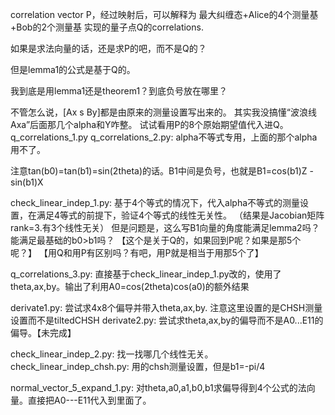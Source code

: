 correlation vector P，经过映射后，可以解释为 最大纠缠态+Alice的4个测量基+Bob的2个测量基 实现的量子点Q的correlations.

如果是求法向量的话，还是求P的吧，而不是Q的？

但是lemma1的公式是基于Q的。

我到底是用lemma1还是theorem1？到底负号放在哪里？


不管怎么说，[Ax s By]都是由原来的测量设置写出来的。
其实我没搞懂“波浪线Axa”后面那几个alpha和Y咋整。
试试看用P的8个原始期望值代入进Q。 q_correlations_1.py
q_correlations_2.py: alpha不等式专用，上面的那个alpha用不了。


注意tan(b0)=tan(b1)=sin(2theta)的话。B1中间是负号，也就是B1=cos(b1)Z - sin(b1)X


check_linear_indep_1.py: 基于4个等式的情况下，代入alpha不等式的测量设置，在满足4等式的前提下，验证4个等式的线性无关性。
（结果是Jacobian矩阵rank=3.有3个线性无关）
    但是问题是，这么写B1向量的角度能满足lemma2吗？能满足最基础的b0>b1吗？
【这个是关于Q的，如果回到P呢？如果是那5个呢？】
    【用Q和用P有区别吗？有吧，用P就是相当于用那5个了】

q_correlations_3.py: 直接基于check_linear_indep_1.py改的，使用了theta,ax,by。输出了利用A0=cos(2theta)cos(a0)的额外结果

derivate1.py: 尝试求4x8个偏导并带入theta,ax,by. 注意这里设置的是CHSH测量设置而不是tiltedCHSH
derivate2.py: 尝试求theta,ax,by的偏导而不是A0...E11的偏导。【未完成】

check_linear_indep_2.py: 找一找哪几个线性无关。
check_linear_indep_chsh.py: 用的chsh测量设置，但是b1=-pi/4

normal_vector_5_expand_1.py: 对theta,a0,a1,b0,b1求偏导得到4个公式的法向量。直接把A0---E11代入到里面了。